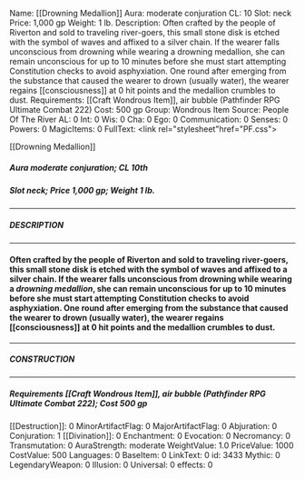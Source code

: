 Name: [[Drowning Medallion]]
Aura: moderate conjuration
CL: 10
Slot: neck
Price: 1,000 gp
Weight: 1 lb.
Description: Often crafted by the people of Riverton and sold to traveling river-goers, this small stone disk is etched with the symbol of waves and affixed to a silver chain. If the wearer falls unconscious from drowning while wearing a drowning medallion, she can remain unconscious for up to 10 minutes before she must start attempting Constitution checks to avoid asphyxiation. One round after emerging from the substance that caused the wearer to drown (usually water), the wearer regains [[consciousness]] at 0 hit points and the medallion crumbles to dust.
Requirements: [[Craft Wondrous Item]], air bubble (Pathfinder RPG Ultimate Combat 222)
Cost: 500 gp
Group: Wondrous Item
Source: People Of The River
AL: 0
Int: 0
Wis: 0
Cha: 0
Ego: 0
Communication: 0
Senses: 0
Powers: 0
MagicItems: 0
FullText: <link rel="stylesheet"href="PF.css"><div class="heading"><p class="alignleft">[[Drowning Medallion]]</p><div style="clear: both;"></div></div><div><h5><b>Aura </b>moderate conjuration; <b>CL </b>10th</h5><h5><b>Slot </b>neck; <b>Price </b>1,000 gp; <b>Weight </b>1 lb.</h5></div><hr/><div><h5><b>DESCRIPTION</b></h5></div><hr/><div><h4><p>Often crafted by the people of Riverton and sold to traveling river-goers, this small stone disk is etched with the symbol of waves and affixed to a silver chain. If the wearer falls unconscious from drowning while wearing a <i>drowning medallion</i>, she can remain unconscious for up to 10 minutes before she must start attempting Constitution checks to avoid asphyxiation. One round after emerging from the substance that caused the wearer to drown (usually water), the wearer regains [[consciousness]] at 0 hit points and the medallion crumbles to dust.</p></h4></div><hr/><div><h5><b>CONSTRUCTION</b></h5></div><hr/><div><h5><b>Requirements </b>[[Craft Wondrous Item]], <i>air bubble (Pathfinder RPG Ultimate Combat 222)</i>; <b>Cost </b>500 gp</h5></div>
[[Destruction]]: 0
MinorArtifactFlag: 0
MajorArtifactFlag: 0
Abjuration: 0
Conjuration: 1
[[Divination]]: 0
Enchantment: 0
Evocation: 0
Necromancy: 0
Transmutation: 0
AuraStrength: moderate
WeightValue: 1.0
PriceValue: 1000
CostValue: 500
Languages: 0
BaseItem: 0
LinkText: 0
id: 3433
Mythic: 0
LegendaryWeapon: 0
Illusion: 0
Universal: 0
effects: 0
